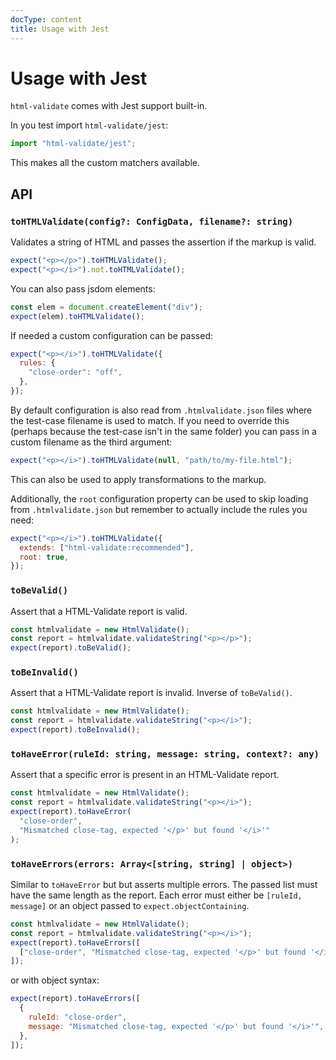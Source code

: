 ```yaml
---
docType: content
title: Usage with Jest
---
```


# Usage with Jest

`html-validate` comes with Jest support built-in.

In you test import `html-validate/jest`:

```js
import "html-validate/jest";
```

This makes all the custom matchers available.

## API

### `toHTMLValidate(config?: ConfigData, filename?: string)`

Validates a string of HTML and passes the assertion if the markup is valid.

```js
expect("<p></p>").toHTMLValidate();
expect("<p></i>").not.toHTMLValidate();
```

You can also pass jsdom elements:

```js
const elem = document.createElement("div");
expect(elem).toHTMLValidate();
```

If needed a custom configuration can be passed:

```js
expect("<p></i>").toHTMLValidate({
  rules: {
    "close-order": "off",
  },
});
```

By default configuration is also read from `.htmlvalidate.json` files where the test-case filename is used to match.
If you need to override this (perhaps because the test-case isn't in the same folder) you can pass in a custom filename as the third argument:

```js
expect("<p></i>").toHTMLValidate(null, "path/to/my-file.html");
```

This can also be used to apply transformations to the markup.

Additionally, the `root` configuration property can be used to skip loading from `.htmlvalidate.json` but remember to actually include the rules you need:

```js
expect("<p></i>").toHTMLValidate({
  extends: ["html-validate:recommended"],
  root: true,
});
```

### `toBeValid()`

Assert that a HTML-Validate report is valid.

```js
const htmlvalidate = new HtmlValidate();
const report = htmlvalidate.validateString("<p></p>");
expect(report).toBeValid();
```

### `toBeInvalid()`

Assert that a HTML-Validate report is invalid.
Inverse of `toBeValid()`.

```js
const htmlvalidate = new HtmlValidate();
const report = htmlvalidate.validateString("<p></i>");
expect(report).toBeInvalid();
```

### `toHaveError(ruleId: string, message: string, context?: any)`

Assert that a specific error is present in an HTML-Validate report.

```js
const htmlvalidate = new HtmlValidate();
const report = htmlvalidate.validateString("<p></i>");
expect(report).toHaveError(
  "close-order",
  "Mismatched close-tag, expected '</p>' but found '</i>'"
);
```

### `toHaveErrors(errors: Array<[string, string] | object>)`

Similar to `toHaveError` but but asserts multiple errors.
The passed list must have the same length as the report.
Each error must either be `[ruleId, message]` or an object passed to `expect.objectContaining`.

```js
const htmlvalidate = new HtmlValidate();
const report = htmlvalidate.validateString("<p></i>");
expect(report).toHaveErrors([
  ["close-order", "Mismatched close-tag, expected '</p>' but found '</i>'"],
]);
```

or with object syntax:

```js
expect(report).toHaveErrors([
  {
    ruleId: "close-order",
    message: "Mismatched close-tag, expected '</p>' but found '</i>'",
  },
]);
```
